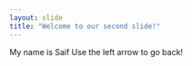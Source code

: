 ```yaml
---
layout: slide
title: "Welcome to our second slide!"
---
```

My name is Saif
Use the left arrow to go back!
